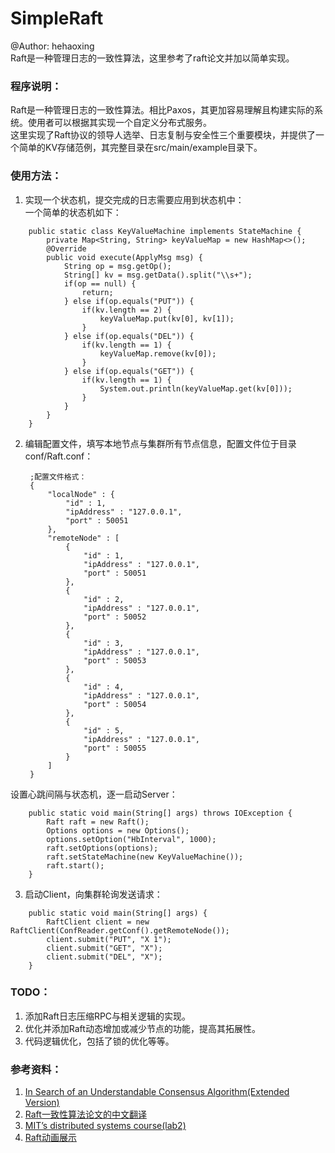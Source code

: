 SimpleRaft
====================	

@Author: hehaoxing   
Raft是一种管理日志的一致性算法，这里参考了raft论文并加以简单实现。   

### 程序说明：
Raft是一种管理日志的一致性算法。相比Paxos，其更加容易理解且构建实际的系统。使用者可以根据其实现一个自定义分布式服务。    
这里实现了Raft协议的领导人选举、日志复制与安全性三个重要模块，并提供了一个简单的KV存储范例，其完整目录在src/main/example目录下。       

### 使用方法：

1. 实现一个状态机，提交完成的日志需要应用到状态机中：    
一个简单的状态机如下：    
```
	public static class KeyValueMachine implements StateMachine {	
		private Map<String, String> keyValueMap = new HashMap<>();
		@Override
		public void execute(ApplyMsg msg) {
			String op = msg.getOp();
			String[] kv = msg.getData().split("\\s+");
			if(op == null) {
				return;
			} else if(op.equals("PUT")) {
				if(kv.length == 2) {
					keyValueMap.put(kv[0], kv[1]);
				}
			} else if(op.equals("DEL")) {
				if(kv.length == 1) {
					keyValueMap.remove(kv[0]);
				}
			} else if(op.equals("GET")) {
				if(kv.length == 1) {
					System.out.println(keyValueMap.get(kv[0]));
				}
			}
		}
	}
```

2. 编辑配置文件，填写本地节点与集群所有节点信息，配置文件位于目录conf/Raft.conf：    
 
		;配置文件格式：
		{
			"localNode" : {
				"id" : 1,
				"ipAddress" : "127.0.0.1",
				"port" : 50051
			},
			"remoteNode" : [
				{
					"id" : 1,
					"ipAddress" : "127.0.0.1",
					"port" : 50051
				},
				{
					"id" : 2,
					"ipAddress" : "127.0.0.1",
					"port" : 50052
				},
				{
					"id" : 3,
					"ipAddress" : "127.0.0.1",
					"port" : 50053
				},
				{
					"id" : 4,
					"ipAddress" : "127.0.0.1",
					"port" : 50054
				},
				{
					"id" : 5,
					"ipAddress" : "127.0.0.1",
					"port" : 50055
				}
			]
		}
设置心跳间隔与状态机，逐一启动Server：    
```
	public static void main(String[] args) throws IOException {
        Raft raft = new Raft();
        Options options = new Options();
        options.setOption("HbInterval", 1000);
        raft.setOptions(options);
        raft.setStateMachine(new KeyValueMachine());
        raft.start();
    }
```
3. 启动Client，向集群轮询发送请求：    
```
	public static void main(String[] args) {
		RaftClient client = new RaftClient(ConfReader.getConf().getRemoteNode());
		client.submit("PUT", "X 1");
		client.submit("GET", "X");
		client.submit("DEL", "X");
	}
```

### TODO：
1. 添加Raft日志压缩RPC与相关逻辑的实现。    
2. 优化并添加Raft动态增加或减少节点的功能，提高其拓展性。    
3. 代码逻辑优化，包括了锁的优化等等。    

### 参考资料：
1. [In Search of an Understandable Consensus Algorithm(Extended Version)](https://ramcloud.atlassian.net/wiki/download/attachments/6586375/raft.pdf)    
2. [Raft一致性算法论文的中文翻译](https://github.com/maemual/raft-zh_cn/blob/master/raft-zh_cn.md)    
3. [MIT’s distributed systems course(lab2)](http://pdos.csail.mit.edu/6.824/)    
4. [Raft动画展示](http://thesecretlivesofdata.com/raft/)    
